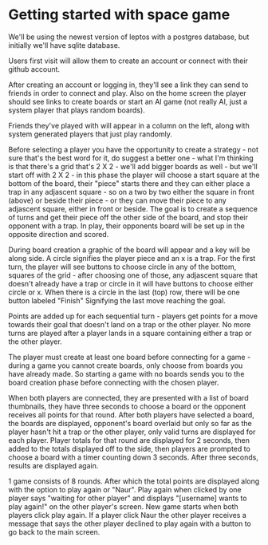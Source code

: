 # Getting started with space game

We'll be using the newest version of leptos with a postgres database, but initially we'll have sqlite database.


Users first visit will allow them to create an account or connect with their github account.


After creating an account or logging in, they'll see a link they can send to friends in order to connect and play.  Also on the home screen the player should see links to create boards or start an AI game (not really AI, just a system player that plays random boards).


Friends they've played with will appear in a column on the left, along with system generated players that just play randomly.


Before selecting a player you have the opportunity to create a strategy - not sure that's the best word for it, do suggest a better one - what I'm thinking is that there's a grid that's 2 X 2 - we'll add bigger boards as well - but we'll start off with 2 X 2 - in this phase the player will choose a start square at the bottom of the board, their "piece" starts there and they can either place a trap in any adjascent square - so on a two by two either the square in front (above) or beside their piece - or they can move their piece to any adjascent square, either in front or beside.  The goal is to create a sequence of turns and get their piece off the other side of the board, and stop their opponent with a trap.  In play, their opponents board will be set up in the opposite direction and scored.


During board creation a graphic of the board will appear and a key will be along side.  A circle signifies the player piece and an x is a trap.  For the first turn, the player will see buttons to choose circle in any of the bottom, squares of the grid - after choosing one of those, any adjascent square that doesn't already have a trap or circle in it will have buttons to choose either circle or x.  When there is a circle in the last (top) row, there will be one button labeled "Finish" Signifying the last move reaching the goal.


Points are added up for each sequential turn - players get points for a move towards their goal that doesn't land on a trap or the other player.  No more turns are played after a player lands in a square containing either a trap or the other player.  


The player must create at least one board before connecting for a game - during a game you cannot create boards, only choose from boards you have already made.  So starting a game with no boards sends you to the board creation phase before connecting with the chosen player.


When both players are connected, they are presented with a list of board thumbnails, they have three seconds to choose a board or the opponent receives all points for that round.  After both players have selected a board, the boards are displayed, opponent's board overlaid but only so far as the player hasn't hit a trap or the other player, only valid turns are displayed for each player.  Player totals for that round are displayed for 2 seconds, then added to the totals displayed off to the side, then players are prompted to choose a board with a timer counting down 3 seconds.  After three seconds, results are displayed again.


1 game consists of 8 rounds.  After which the total points are displayed along with the option to play again or "Naur".  Play again when clicked by one player says "waiting for other player" and displays "[username] wants to play again!" on the other player's screen.  New game starts when both players click play again.  If a player click Naur the other player receives a message that says the other player declined to play again with a button to go back to the main screen.  
